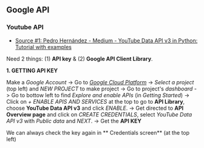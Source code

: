 ## Google API

### Youtube API

* [Source #1: Pedro Hernández - Medium - YouTube Data API v3 in Python: Tutorial with examples](https://medium.com/mcd-unison/youtube-data-api-v3-in-python-tutorial-with-examples-e829a25d2ebd)

Need 2 things: (1) **API key** & (2) **Google API Client Library**. 

**1. GETTING API KEY**

Make a *Google Account* -> Go to [*Google Cloud Platform*](https://console.cloud.google.com/welcome?project=noble-maxim-285912) -> *Select a project* (top left) and *NEW PROJECT* to make project -> Go to project's *dashboard* -> Go to bottow left to find *Explore and enable APIs* (in *Getting Started*) -> Click on *+ ENABLE APIS AND SERVICES* at the top to go to **API Library**, choose **YouTube Data API v3** and click *ENABLE*. -> Get directed to **API Overview page** and click on *CREATE CREDENTIALS*, select *YouTube Data API v3* with *Public data* and *NEXT*. -> Get the **API KEY** 

We can always check the key again in ** Credentials screen** (at the top left)

